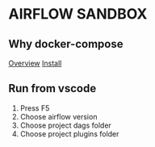 # AIRFLOW SANDBOX

## Why docker-compose

[Overview](https://docs.docker.com/compose/)
[Install](https://docs.docker.com/compose/install/)

## Run from vscode

1. Press F5
2. Choose airflow version
3. Choose project dags folder
4. Choose project plugins folder
